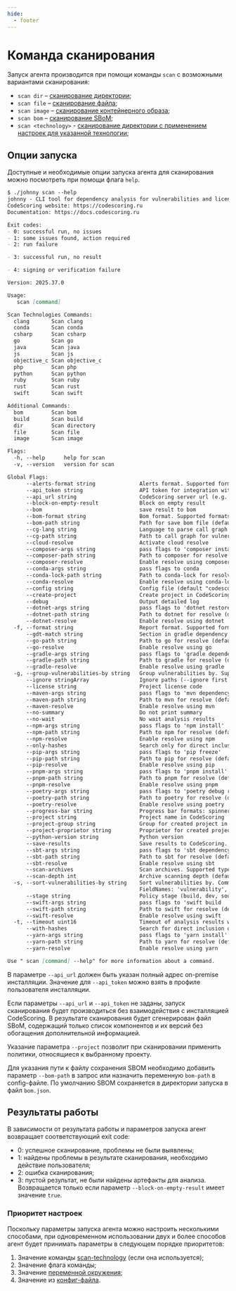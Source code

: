 ```yaml
---
hide:
  - footer
---
```


# Команда сканирования

Запуск агента производится при помощи команды `scan` с возможными вариантами сканирования:

- `scan dir` – [сканирование директории](/agent/scan-dir/);
- `scan file` – [сканирование файла](/agent/scan-file);
- `scan image` – [сканирование контейнерного образа](/agent/scan-docker);
- `scan bom` – [сканирование SBoM](/agent/scan-bom);
- `scan <technology>` - [сканирование директории с применением настроек для указанной технологии](/agent/scan-technology);

## Опции запуска

Доступные и необходимые опции запуска агента для сканирования можно посмотреть при помощи флага `help`.

```markdown
$ ./johnny scan --help
johnny - CLI tool for dependency analysis for vulnerabilities and license compliance issues. Works in connection with CodeScoring SCA.
CodeScoring website: https://codescoring.ru
Documentation: https://docs.codescoring.ru

Exit codes:
- 0: successful run, no issues
- 1: some issues found, action required
- 2: run failure

- 3: successful run, no result

- 4: signing or verification failure

Version: 2025.37.0

Usage:
   scan [command]

Scan Technologies Commands:
  clang       Scan clang
  conda       Scan conda
  csharp      Scan csharp
  go          Scan go
  java        Scan java
  js          Scan js
  objective_c Scan objective_c
  php         Scan php
  python      Scan python
  ruby        Scan ruby
  rust        Scan rust
  swift       Scan swift

Additional Commands:
  bom         Scan bom
  build       Scan build
  dir         Scan directory
  file        Scan file
  image       Scan image

Flags:
  -h, --help      help for scan
  -v, --version   version for scan

Global Flags:
      --alerts-format string              Alerts format. Supported formats: coloredtable, table, text, csv, json. Default output to console. Supports multiformat. Example: 'coloredtable,csv>>csv.csv'  (default "coloredtable")
      --api_token string                  API token for integration with CodeScoring server (required if api_url is set)
      --api_url string                    CodeScoring server url (e.g. https://codescoring.mycompany.com) (required if api_token is set)
      --block-on-empty-result             Block on empty result
      --bom                               save result to bom
      --bom-format string                 Bom format. Supported formats: cyclonedx_v1_4_json,cyclonedx_v1_5_json,cyclonedx_v1_6_ext_json,cyclonedx_v1_6_json (default "cyclonedx_v1_6_json")
      --bom-path string                   Path for save bom file (default "bom.json")
      --cg-lang string                    Language to parse call graph with. Supported languages: java
      --cg-path string                    Path to call graph for vulnerability reachability analysis
      --cloud-resolve                     Activate cloud resolve
      --composer-args string              pass flags to 'composer install'
      --composer-path string              Path to composer for resolve (default "composer")
      --composer-resolve                  Enable resolve using composer
      --conda-args string                 pass flags to conda
      --conda-lock-path string            Path to conda-lock for resolve (default "conda-lock")
      --conda-resolve                     Enable resolve using conda-lock
      --config string                     Config file (default "codescoring-johnny-config.yaml")
      --create-project                    Create project in CodeScoring if not exists
      --debug                             Output detailed log
      --dotnet-args string                pass flags to 'dotnet restore'
      --dotnet-path string                Path to dotnet for resolve (default "dotnet")
      --dotnet-resolve                    Enable resolve using dotnet
  -f, --format string                     Report format. Supported formats: coloredtable, table, text, junit, sarif, csv, gl-dependency-scanning-report, gl-code-quality-report. Default output to console. Supports multiformat. Example: 'coloredtable,junit>>junit.xml'  (default "coloredtable")
      --gdt-match string                  Section in gradle dependency tree for scan. By default - parse all sections
      --go-path string                    Path to go for resolve (default "go")
      --go-resolve                        Enable resolve using go
      --gradle-args string                pass flags to 'gradle dependencies'
      --gradle-path string                Path to gradle for resolve (default "./gradlew")
      --gradle-resolve                    Enable resolve using gradle
  -g, --group-vulnerabilities-by string   Group vulnerabilities by. Supported kinds 'vulnerability', 'affect' (default "vulnerability")
      --ignore stringArray                Ignore paths (--ignore first --ignore "/**/onem?re")
      --license string                    Project license code
      --maven-args string                 pass flags to 'mvn dependency:tree'
      --maven-path string                 Path to mvn for resolve (default "mvn")
      --maven-resolve                     Enable resolve using mvn
      --no-summary                        Do not print summary
      --no-wait                           No wait analysis results
      --npm-args string                   pass flags to 'npm install'
      --npm-path string                   Path to npm for resolve (default "npm")
      --npm-resolve                       Enable resolve using npm
      --only-hashes                       Search only for direct inclusion of dependencies using file hashes
      --pip-args string                   pass flags to 'pip freeze'
      --pip-path string                   Path to pip for resolve (default "pip")
      --pip-resolve                       Enable resolve using pip
      --pnpm-args string                  pass flags to 'pnpm install'
      --pnpm-path string                  Path to pnpm for resolve (default "pnpm")
      --pnpm-resolve                      Enable resolve using pnpm
      --poetry-args string                pass flags to 'poetry debug resolve'
      --poetry-path string                Path to poetry for resolve (default "poetry")
      --poetry-resolve                    Enable resolve using poetry
      --progress-bar string               Progress bar formats: spinner,text
      --project string                    Project name in CodeScoring
      --project-group string              Group for created project in CodeScoring
      --project-proprietor string         Proprietor for created project in CodeScoring
      --python-version string             Python version
      --save-results                      Save results to CodeScoring. Used just together with project name
      --sbt-args string                   pass flags to 'sbt dependencyTree'
      --sbt-path string                   Path to sbt for resolve (default "sbt")
      --sbt-resolve                       Enable resolve using sbt
      --scan-archives                     Scan archives. Supported types: '.jar', '.rar', '.tar', '.tar.bz2', '.tbz2', '.tar.gz', '.tgz', '.tar.xz', '.txz', '.war', '.zip', '.aar', '.egg', '.hpi', '.nupkg', '.whl'
      --scan-depth int                    Archive scanning depth (default 1)
  -s, --sort-vulnerabilities-by string    Sort vulnerabilities by. Comma separated field names. For DESC - write field name with prefix '-'.
                                          FieldNames: 'vulnerability', 'fixedversion', 'cvss2', 'cvss3', 'cwes', 'links', 'affect' (default "-cvss3,-cvss2,fixedversion,vulnerability,cwes,links,affect")
      --stage string                      Policy stage (build, dev, source, stage, test, prod, proxy) (default "build")
      --swift-args string                 pass flags to 'swift build
      --swift-path string                 Path to swift for resolve (default "swift")
      --swift-resolve                     Enable resolve using swift
  -t, --timeout uint16                    Timeout of analysis results waiting in seconds (default 3600)
      --with-hashes                       Search for direct inclusion of dependencies using file hashes
      --yarn-args string                  pass flags to 'yarn install'
      --yarn-path string                  Path to yarn for resolve (default "yarn")
      --yarn-resolve                      Enable resolve using yarn

Use " scan [command] --help" for more information about a command.
```

В параметре `--api_url` должен быть указан полный адрес on-premise инсталляции. Значение для `--api_token` можно взять в профиле пользователя инсталляции.

Если параметры `--api_url` и `--api_token` не заданы, запуск сканирования будет производиться без взаимодействия с инсталляцией CodeScoring. В результате сканирования будет сгенерирован файл SBoM, содержащий только список компонентов и их версий без обогащения дополнительной информацией.

Указание параметра `--project` позволит при сканировании применить политики, относящиеся к выбранному проекту.

Для указания пути к файлу сохранения SBOM необходимо добавить параметр `--bom-path` в запрос или назначить переменную `bom-path` в config-файле. По умолчанию SBOM сохраняется в директории запуска в файл `bom.json`.

## Результаты работы

В зависимости от результата работы и параметров запуска агент возвращает соответствующий exit code:

- 0: успешное сканирование, проблемы не были выявлены;
- 1: найдены проблемы в результате сканирования, необходимо действие пользователя;
- 2: ошибка сканирования;
- 3: пустой результат, не были найдены артефакты для анализа. Возвращается только если параметр `--block-on-empty-result` имеет значение `true`.

### Приоритет настроек

Поскольку параметры запуска агента можно настроить несколькими способами, при одновременном использовании двух и более способов агент будет принимать параметры в следующем порядке приоритетов:

1. Значение команды [scan-technology](/agent/scan-technology) (если она используется);
2. Значение флага команды;
3. Значение [переменной окружения](/agent/env-variables);
4. Значение из [конфиг-файла](/agent/config).

